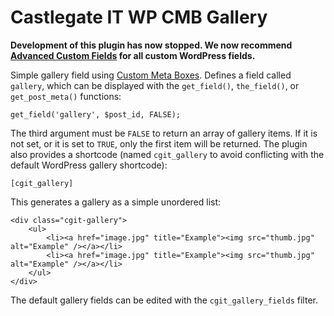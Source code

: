 # Castlegate IT WP CMB Gallery #

**Development of this plugin has now stopped. We now recommend [Advanced Custom Fields](http://www.advancedcustomfields.com/) for all custom WordPress fields.**

Simple gallery field using [Custom Meta Boxes](https://github.com/humanmade/Custom-Meta-Boxes). Defines a field called `gallery`, which can be displayed with the `get_field()`, `the_field()`, or `get_post_meta()` functions:

    get_field('gallery', $post_id, FALSE);

The third argument must be `FALSE` to return an array of gallery items. If it is not set, or it is set to `TRUE`, only the first item will be returned. The plugin also provides a shortcode (named `cgit_gallery` to avoid conflicting with the default WordPress gallery shortcode):

    [cgit_gallery]

This generates a gallery as a simple unordered list:

    <div class="cgit-gallery">
        <ul>
            <li><a href="image.jpg" title="Example"><img src="thumb.jpg" alt="Example" /></a></li>
            <li><a href="image.jpg" title="Example"><img src="thumb.jpg" alt="Example" /></a></li>
        </ul>
    </div>

The default gallery fields can be edited with the `cgit_gallery_fields` filter.
